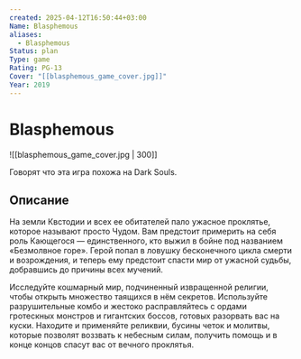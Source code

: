 ```yaml
---
created: 2025-04-12T16:50:44+03:00
Name: Blasphemous
aliases:
  - Blasphemous
Status: plan
Type: game
Rating: PG-13
Cover: "[[blasphemous_game_cover.jpg]]"
Year: 2019
---
```


# Blasphemous

![[blasphemous_game_cover.jpg | 300]]

Говорят что эта игра похожа на Dark Souls.


## Описание

На земли Квстодии и всех ее обитателей пало ужасное проклятье, которое называют просто Чудом. Вам предстоит примерить на себя роль Кающегося — единственного, кто выжил в бойне под названием «Безмолвное горе». Герой попал в ловушку бесконечного цикла смерти и возрождения, и теперь ему предстоит спасти мир от ужасной судьбы, добравшись до причины всех мучений.

Исследуйте кошмарный мир, подчиненный извращенной религии, чтобы открыть множество таящихся в нём секретов. Используйте разрушительные комбо и жестоко расправляйтесь с ордами гротескных монстров и гигантских боссов, готовых разорвать вас на куски. Находите и применяйте реликвии, бусины четок и молитвы, которые позволят воззвать к небесным силам, получить помощь и в конце концов спасут вас от вечного проклятья.
